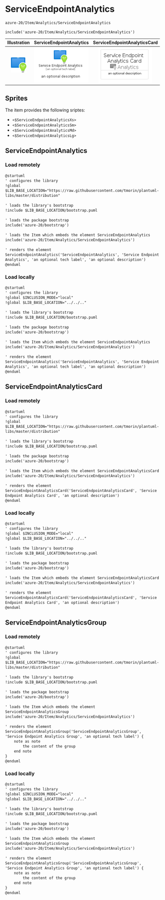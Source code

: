 # ServiceEndpointAnalytics


```text
azure-20/Item/Analytics/ServiceEndpointAnalytics
```

```text
include('azure-20/Item/Analytics/ServiceEndpointAnalytics')
```



| Illustration | ServiceEndpointAnalytics | ServiceEndpointAnalyticsCard | ServiceEndpointAnalyticsGroup |
| :---: | :---: | :---: | :---: |
| ![illustration for Illustration](../../../azure-20/Item/Analytics/ServiceEndpointAnalytics.png) | ![illustration for ServiceEndpointAnalytics](../../../azure-20/Item/Analytics/ServiceEndpointAnalytics.Local.png) | ![illustration for ServiceEndpointAnalyticsCard](../../../azure-20/Item/Analytics/ServiceEndpointAnalyticsCard.Local.png) | ![illustration for ServiceEndpointAnalyticsGroup](../../../azure-20/Item/Analytics/ServiceEndpointAnalyticsGroup.Local.png) |



## Sprites
The item provides the following sriptes:

- `<$ServiceEndpointAnalyticsXs>`
- `<$ServiceEndpointAnalyticsSm>`
- `<$ServiceEndpointAnalyticsMd>`
- `<$ServiceEndpointAnalyticsLg>`





## ServiceEndpointAnalytics

### Load remotely
```plantuml
@startuml
' configures the library
!global $LIB_BASE_LOCATION="https://raw.githubusercontent.com/tmorin/plantuml-libs/master/distribution"

' loads the library's bootstrap
!include $LIB_BASE_LOCATION/bootstrap.puml

' loads the package bootstrap
include('azure-20/bootstrap')

' loads the Item which embeds the element ServiceEndpointAnalytics
include('azure-20/Item/Analytics/ServiceEndpointAnalytics')

' renders the element
ServiceEndpointAnalytics('ServiceEndpointAnalytics', 'Service Endpoint Analytics', 'an optional tech label', 'an optional description')
@enduml
```

### Load locally
```plantuml
@startuml
' configures the library
!global $INCLUSION_MODE="local"
!global $LIB_BASE_LOCATION="../../.."

' loads the library's bootstrap
!include $LIB_BASE_LOCATION/bootstrap.puml

' loads the package bootstrap
include('azure-20/bootstrap')

' loads the Item which embeds the element ServiceEndpointAnalytics
include('azure-20/Item/Analytics/ServiceEndpointAnalytics')

' renders the element
ServiceEndpointAnalytics('ServiceEndpointAnalytics', 'Service Endpoint Analytics', 'an optional tech label', 'an optional description')
@enduml
```

## ServiceEndpointAnalyticsCard

### Load remotely
```plantuml
@startuml
' configures the library
!global $LIB_BASE_LOCATION="https://raw.githubusercontent.com/tmorin/plantuml-libs/master/distribution"

' loads the library's bootstrap
!include $LIB_BASE_LOCATION/bootstrap.puml

' loads the package bootstrap
include('azure-20/bootstrap')

' loads the Item which embeds the element ServiceEndpointAnalyticsCard
include('azure-20/Item/Analytics/ServiceEndpointAnalytics')

' renders the element
ServiceEndpointAnalyticsCard('ServiceEndpointAnalyticsCard', 'Service Endpoint Analytics Card', 'an optional description')
@enduml
```

### Load locally
```plantuml
@startuml
' configures the library
!global $INCLUSION_MODE="local"
!global $LIB_BASE_LOCATION="../../.."

' loads the library's bootstrap
!include $LIB_BASE_LOCATION/bootstrap.puml

' loads the package bootstrap
include('azure-20/bootstrap')

' loads the Item which embeds the element ServiceEndpointAnalyticsCard
include('azure-20/Item/Analytics/ServiceEndpointAnalytics')

' renders the element
ServiceEndpointAnalyticsCard('ServiceEndpointAnalyticsCard', 'Service Endpoint Analytics Card', 'an optional description')
@enduml
```

## ServiceEndpointAnalyticsGroup

### Load remotely
```plantuml
@startuml
' configures the library
!global $LIB_BASE_LOCATION="https://raw.githubusercontent.com/tmorin/plantuml-libs/master/distribution"

' loads the library's bootstrap
!include $LIB_BASE_LOCATION/bootstrap.puml

' loads the package bootstrap
include('azure-20/bootstrap')

' loads the Item which embeds the element ServiceEndpointAnalyticsGroup
include('azure-20/Item/Analytics/ServiceEndpointAnalytics')

' renders the element
ServiceEndpointAnalyticsGroup('ServiceEndpointAnalyticsGroup', 'Service Endpoint Analytics Group', 'an optional tech label') {
    note as note
        the content of the group
    end note
}
@enduml
```

### Load locally
```plantuml
@startuml
' configures the library
!global $INCLUSION_MODE="local"
!global $LIB_BASE_LOCATION="../../.."

' loads the library's bootstrap
!include $LIB_BASE_LOCATION/bootstrap.puml

' loads the package bootstrap
include('azure-20/bootstrap')

' loads the Item which embeds the element ServiceEndpointAnalyticsGroup
include('azure-20/Item/Analytics/ServiceEndpointAnalytics')

' renders the element
ServiceEndpointAnalyticsGroup('ServiceEndpointAnalyticsGroup', 'Service Endpoint Analytics Group', 'an optional tech label') {
    note as note
        the content of the group
    end note
}
@enduml
```


